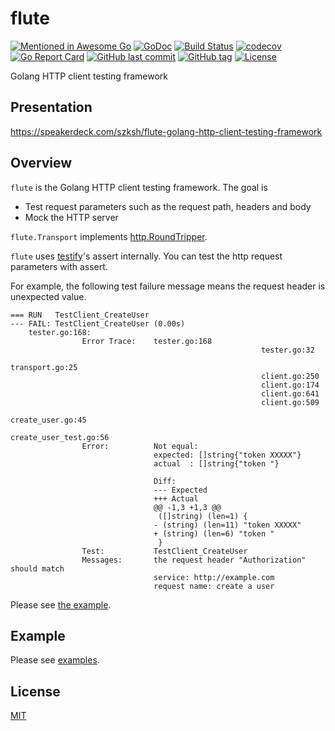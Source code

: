 # flute

[![Mentioned in Awesome Go](https://awesome.re/mentioned-badge.svg)](https://github.com/avelino/awesome-go)
[![GoDoc](http://img.shields.io/badge/go-documentation-blue.svg?style=flat-square)](https://pkg.go.dev/github.com/suzuki-shunsuke/flute/flute)
[![Build Status](https://cloud.drone.io/api/badges/suzuki-shunsuke/flute/status.svg)](https://cloud.drone.io/suzuki-shunsuke/flute)
[![codecov](https://codecov.io/gh/suzuki-shunsuke/flute/branch/main/graph/badge.svg)](https://codecov.io/gh/suzuki-shunsuke/flute)
[![Go Report Card](https://goreportcard.com/badge/github.com/suzuki-shunsuke/flute)](https://goreportcard.com/report/github.com/suzuki-shunsuke/flute)
[![GitHub last commit](https://img.shields.io/github/last-commit/suzuki-shunsuke/flute.svg)](https://github.com/suzuki-shunsuke/flute)
[![GitHub tag](https://img.shields.io/github/tag/suzuki-shunsuke/flute.svg)](https://github.com/suzuki-shunsuke/flute/releases)
[![License](http://img.shields.io/badge/license-mit-blue.svg?style=flat-square)](https://raw.githubusercontent.com/suzuki-shunsuke/flute/main/LICENSE)

Golang HTTP client testing framework

## Presentation

https://speakerdeck.com/szksh/flute-golang-http-client-testing-framework

## Overview

`flute` is the Golang HTTP client testing framework.
The goal is

* Test request parameters such as the request path, headers and body
* Mock the HTTP server

`flute.Transport` implements [http.RoundTripper](https://golang.org/pkg/net/http/#RoundTripper).

`flute` uses [testify](https://github.com/stretchr/testify)'s assert internally.
You can test the http request parameters with assert.

For example, the following test failure message means the request header is unexpected value.

```console
=== RUN   TestClient_CreateUser
--- FAIL: TestClient_CreateUser (0.00s)
    tester.go:168:
                Error Trace:    tester.go:168
                                                        tester.go:32
                                                        transport.go:25
                                                        client.go:250
                                                        client.go:174
                                                        client.go:641
                                                        client.go:509
                                                        create_user.go:45
                                                        create_user_test.go:56
                Error:          Not equal:
                                expected: []string{"token XXXXX"}
                                actual  : []string{"token "}

                                Diff:
                                --- Expected
                                +++ Actual
                                @@ -1,3 +1,3 @@
                                 ([]string) (len=1) {
                                - (string) (len=11) "token XXXXX"
                                + (string) (len=6) "token "
                                 }
                Test:           TestClient_CreateUser
                Messages:       the request header "Authorization" should match
                                service: http://example.com
                                request name: create a user
```

Please see [the example](https://github.com/suzuki-shunsuke/flute/blob/v0.6.0/examples/create_user_test.go#L21-L48).

## Example

Please see [examples](examples).

## License

[MIT](LICENSE)

